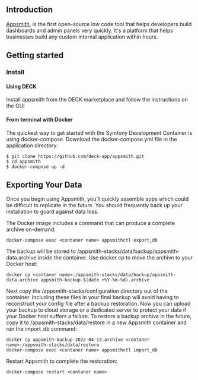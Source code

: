 ## Introduction

[Appsmith](www.appsmith.com), is the first open-source low code tool that helps developers build dashboards and admin panels very quickly. It's a platform that helps businesses build any custom internal application within hours.


## Getting started
### Install
#### Using DECK

Install appsmith from the DECK marketplace and follow the instructions on the GUI

#### From terminal with Docker
The quickest way to get started with the Symfony Development Container is using docker-compose.
Download the docker-compose.yml file in the application directory:
```
$ git clone https://github.com/deck-app/appsmith.git
$ cd appsmith
$ docker-compose up -d
```
## Exporting Your Data
Once you begin using Appsmith, you’ll quickly assemble apps which could be difficult to replicate in the future. You should frequently back up your installation to guard against data loss.

The Docker image includes a command that can produce a complete archive on-demand:
```
docker-compose exec <contaner name> appsmithctl export_db
```
The backup will be stored to /appsmith-stacks/data/backup/appsmith-data.archive inside the container. Use docker cp to move the archive to your Docker host:
```
docker cp <contaner name>:/appsmith-stacks/data/backup/appsmith-data.archive appsmith-backup-$(date +%Y-%m-%d).archive
```
Next copy the /appsmith-stacks/configuration directory out of the container. Including these files in your final backup will avoid having to reconstruct your config file after a backup restoration. Now you can upload your backup to cloud storage or a dedicated server to protect your data if your Docker host suffers a failure.
To restore a backup archive in the future, copy it to /appsmith-stacks/data/restore in a new Appsmith container and run the import_db command:

```
docker cp appsmith-backup-2022-04-13.archive <contaner name>:/appsmith-stacks/data/restore
docker-compose exec <contaner name> appsmithctl import_db
```
Restart Appsmith to complete the restoration:
```
docker-compose restart <contaner name>
```
